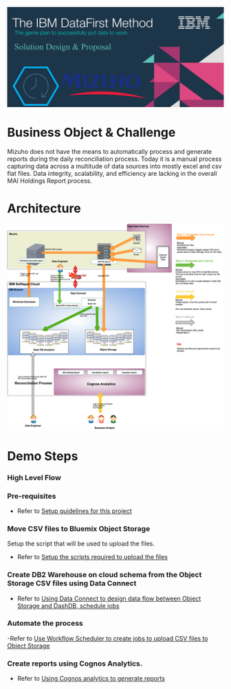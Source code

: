 <img src="https://github.com/arunwagle/DemoRepo/blob/master/clients/Mizuho/images/Mizuho_header.png">

# Business Object & Challenge
Mizuho does not have the means to automatically process and generate reports during the daily reconciliation process. Today it is a manual process capturing data across a multitude of data sources into mostly excel and csv flat files. Data integrity, scalability, and efficiency are lacking in the overall MAI Holdings Report process.

# Architecture

<img src="https://github.com/arunwagle/DemoRepo/blob/master/clients/Mizuho/images/Mizuho-architecture.png">

# Demo Steps
### High Level Flow

### Pre-requisites
- Refer to [Setup guidelines for this project](setupdoc.md)

### Move CSV files to Bluemix Object Storage
  Setup the script that will be used to upload the files.  
  - Refer to [Setup the scripts required to upload the files](src/main/bin/scripts/moveToCloud/README.md)  

### Create DB2 Warehouse on cloud schema from the Object Storage CSV files using Data Connect
- Refer to [Using Data Connect to design data flow between Object Storage and DashDB, schedule jobs](DataConnect.md)

### Automate the process 
-Refer to [Use Workflow Scheduler to create jobs to upload CSV files to Object Storage](WorkflowScheduler.md)

### Create reports using Cognos Analytics.
- Refer to [Using Cognos analytics to generate reports](CognosAnalytics.md)

